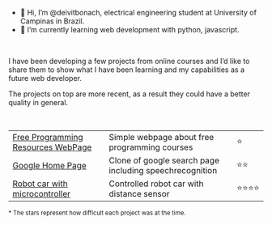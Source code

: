 - 👋 Hi, I’m @deivitbonach, electrical engineering student at University of Campinas in Brazil.
- 🌱 I’m currently learning web development with python, javascript.

</br>

I have been developing a few projects from online courses and I’d like to share them to show what I have been learning and my capabilities as a future web developer.

The projects on top are more recent, as a result they could have a better quality in general.

</br>

<table>

<!--   <tr>
    <th colspan="2">Active Courses</th>
  </tr> -->

  <tr>
    <td><a href="https://dbonach.github.io/cs50web-2018-project0/">Free Programming Resources WebPage</a></td>
    <td>Simple webpage about free programming courses</td>
    <td>⭐</td>
  </tr>
  
  <tr>
    <td><a href="https://github.com/dbonach/cs50web-project-0-search">Google Home Page</a></td>
    <td>Clone of google search page including speechrecognition</td>
    <td>⭐⭐</td>
  </tr>

  <tr>
    <td><a href="https://github.com/dbonach/microcontroller-robot-car">Robot car with microcontroller</a></td>
    <td>Controlled robot car with distance sensor</td>
    <td>⭐⭐⭐⭐</td>
  </tr>
</table>

<sub>* The stars represent how difficult each project was at the time.</sub>
